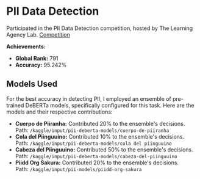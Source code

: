 # PII Data Detection

Participated in the PII Data Detection competition, hosted by The Learning Agency Lab. [Competition](https://www.kaggle.com/competitions/pii-detection-removal-from-educational-data/data)

**Achievements:**
- **Global Rank:** 791
- **Accuracy:** 95.242%

## Models Used

For the best accuracy in detecting PII, I employed an ensemble of pre-trained DeBERTa models, specifically configured for this task. Here are the models and their respective contributions:

- **Cuerpo de Piiranha:** Contributed 20% to the ensemble's decisions.  
  Path: `/kaggle/input/pii-deberta-models/cuerpo-de-piiranha`
- **Cola del Piinguuino:** Contributed 10% to the ensemble's decisions.  
  Path: `/kaggle/input/pii-deberta-models/cola del piinguuino`
- **Cabeza del Piinguuino:** Contributed 50% to the ensemble's decisions.  
  Path: `/kaggle/input/pii-deberta-models/cabeza-del-piinguuino`
- **Piidd Org Sakura:** Contributed 20% to the ensemble's decisions.  
  Path: `/kaggle/input/pii-models/piidd-org-sakura`

